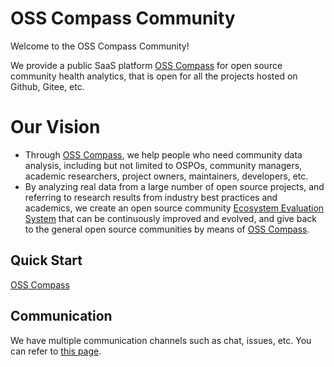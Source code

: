 # OSS Compass Community

Welcome to the OSS Compass Community! 

We provide a public SaaS platform [OSS Compass](https://compass.gitee.com/) for open source community health analytics, that is open for all the projects hosted on Github, Gitee, etc.

# Our Vision

* Through [OSS Compass](https://compass.gitee.com/), we help people who need community data analysis, including but not limited to OSPOs, community managers, academic researchers, project owners, maintainers, developers, etc.
* By analyzing real data from a large number of open source projects, and referring to research results from industry best practices and academics, we create an open source community [Ecosystem Evaluation System](https://github.com/oss-compass/docs/tree/main/metrics-models) that can be continuously improved and evolved, and give back to the general open source communities by means of [OSS Compass](https://compass.gitee.com/).

## Quick Start

[OSS Compass](https://compass.gitee.com/)

## Communication

We have multiple communication channels such as chat, issues, etc. You can refer to [this page](https://github.com/oss-compass/community/tree/main/communication).
